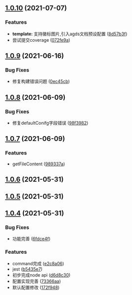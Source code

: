 ## [1.0.10](https://gitee.com/agile-development-system/cli-plugin-doc/compare/v1.0.9...v1.0.10) (2021-07-07)


### Features

* **template:** 支持徽标图片,引入agds文档预设配置 ([8d57b3f](https://gitee.com/agile-development-system/cli-plugin-doc/commits/8d57b3fed72dbc7ff9a4c34ae1c4aa01dc3cb136))
* 尝试提交coverage ([072fe9a](https://gitee.com/agile-development-system/cli-plugin-doc/commits/072fe9a4d21a26655ebc2d8422be60f643b9ac39))



## [1.0.9](https://gitee.com/agile-development-system/cli-plugin-doc/compare/v1.0.8...v1.0.9) (2021-06-16)


### Bug Fixes

* 修复构建错误问题 ([0ec45cb](https://gitee.com/agile-development-system/cli-plugin-doc/commits/0ec45cb921d15dbe17367e07ab724ebfffa8e5d8))



## [1.0.8](https://gitee.com/agile-development-system/cli-plugin-doc/compare/v1.0.7...v1.0.8) (2021-06-09)


### Bug Fixes

* 修复defaultConifg字段错误 ([98f3982](https://gitee.com/agile-development-system/cli-plugin-doc/commits/98f3982d01279b84ad10a7e00e7e3a4e7a066c46))



## [1.0.7](https://gitee.com/agile-development-system/cli-plugin-doc/compare/v1.0.6...v1.0.7) (2021-06-09)


### Features

* getFileContent ([989337a](https://gitee.com/agile-development-system/cli-plugin-doc/commits/989337aea04b985a5e5e9ad6cf8f1332ccc23bfd))



## [1.0.6](https://gitee.com/agile-development-system/cli-plugin-doc/compare/v1.0.5...v1.0.6) (2021-05-31)



## [1.0.5](https://gitee.com/agile-development-system/cli-plugin-doc/compare/v1.0.4...v1.0.5) (2021-05-31)



## [1.0.4](https://gitee.com/agile-development-system/cli-plugin-doc/compare/d6d8c301d0b6722d71e2f4f9a2eb99c855928467...v1.0.4) (2021-05-31)


### Bug Fixes

* 功能完善 ([6fdce4f](https://gitee.com/agile-development-system/cli-plugin-doc/commits/6fdce4f7b6748743b522242f0d96a24ba87bc8fb))


### Features

* command完成 ([e2c8a06](https://gitee.com/agile-development-system/cli-plugin-doc/commits/e2c8a06218b5ed5fefbe34b6882ef99a220ac6a1))
* jest ([b5435e7](https://gitee.com/agile-development-system/cli-plugin-doc/commits/b5435e7a9a69c6dbd52bdbce8eb9450927ddcaab))
* 初步完成node api ([d6d8c30](https://gitee.com/agile-development-system/cli-plugin-doc/commits/d6d8c301d0b6722d71e2f4f9a2eb99c855928467))
* 配置实现完善 ([73366aa](https://gitee.com/agile-development-system/cli-plugin-doc/commits/73366aae5f4c256ae5720addf25b2d2d798f8051))
* 默认配置修改 ([172f948](https://gitee.com/agile-development-system/cli-plugin-doc/commits/172f9481ff91da2f72f5a829eef8d6ef4b08a9bf))



